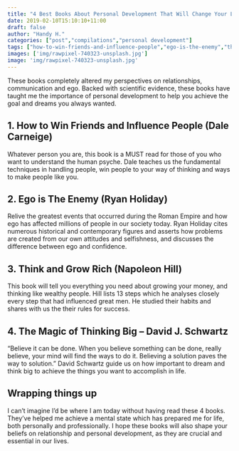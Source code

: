 ```yaml
---
title: "4 Best Books About Personal Development That Will Change Your Life"
date: 2019-02-10T15:10:10+11:00
draft: false
author: "Handy H."
categories: ["post","compilations","personal development"]
tags: ["how-to-win-friends-and-influence-people","ego-is-the-enemy","think-and-grow-rich","the-magic-of-thinking-big"]
images: ['img/rawpixel-740323-unsplash.jpg']
image: 'img/rawpixel-740323-unsplash.jpg'
---
```


These books completely altered my perspectives on relationships, communication and ego. Backed with scientific evidence, these books have taught me the importance of personal development to help you achieve the goal and dreams you always wanted.

## 1. How to Win Friends and Influence People (Dale Carneige)

Whatever person you are, this book is a MUST read for those of you who want to understand the human psyche. Dale teaches us the fundamental techniques in handling people, win people to your way of thinking and ways to make people like you.

## 2. Ego is The Enemy (Ryan Holiday)

Relive the greatest events that occurred during the Roman Empire and how ego has affected millions of people in our society today. Ryan Holiday cites numerous historical and contemporary figures and asserts how problems are created from our own attitudes and selfishness, and discusses the difference between ego and confidence.

## 3. Think and Grow Rich (Napoleon Hill)

This book will tell you everything you need about growing your money, and thinking like wealthy people. Hill lists 13 steps which he analyses closely every step that had influenced great men. He studied their habits and shares with us the their rules for success.

## 4. The Magic of Thinking Big – David J. Schwartz

“Believe it can be done. When you believe something can be done, really believe, your mind will find the ways to do it. Believing a solution paves the way to solution.” David Schwartz guide us on how important to dream and think big to achieve the things you want to accomplish in life.

## Wrapping things up

I can’t imagine I’d be where I am today without having read these 4 books. They’ve helped me achieve a mental state which has prepared me for life, both personally and professionally. I hope these books will also shape your beliefs on relationship and personal development, as they are crucial and essential in our lives. 
